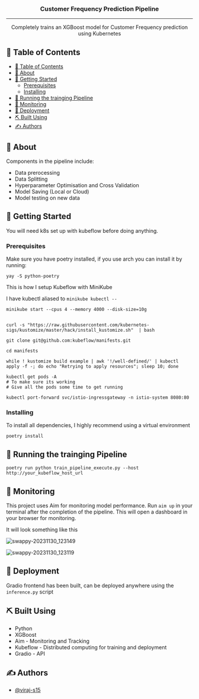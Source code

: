 <h3 align="center">Customer Frequency Prediction Pipeline</h3>

<div align="center">

</div>

---

<p align="center"> Completely trains an XGBoost model for Customer Frequency prediction using Kubernetes
    <br> 
</p>

## 📝 Table of Contents

- [📝 Table of Contents](#-table-of-contents)
- [🧐 About ](#-about-)
- [🏁 Getting Started ](#-getting-started-)
  - [Prerequisites](#prerequisites)
  - [Installing](#installing)
- [🔧 Running the trainging Pipeline ](#-running-the-trainging-pipeline-)
- [🎈 Monitoring ](#-monitoring-)
- [🚀 Deployment ](#-deployment-)
- [⛏️ Built Using ](#️-built-using-)
- [✍️ Authors ](#️-authors-)

## 🧐 About <a name = "about"></a>

Components in the pipeline include:
- Data prerocessing
- Data Splitting
- Hyperparameter Optimisation and Cross Validation
- Model Saving (Local or Cloud)
- Model testing on new data

## 🏁 Getting Started <a name = "getting_started"></a>

You will need k8s set up with kubeflow before doing anything.

### Prerequisites

Make sure you have poetry installed, if you use arch you can install it by running:
```
yay -S python-poetry 
```

This is how I setup Kubeflow with MiniKube

I have kubectl aliased to `minikube kubectl --`

```
minikube start --cpus 4 --memory 4000 --disk-size=10g


curl -s "https://raw.githubusercontent.com/kubernetes-sigs/kustomize/master/hack/install_kustomize.sh"  | bash

git clone git@github.com:kubeflow/manifests.git

cd manifests

while ! kustomize build example | awk '!/well-defined/' | kubectl apply -f -; do echo "Retrying to apply resources"; sleep 10; done

kubectl get pods -A
# To make sure its working
# Give all the pods some time to get running

kubectl port-forward svc/istio-ingressgateway -n istio-system 8080:80
```

### Installing

To install all dependencies, I highly recommend using a virtual environment


```
poetry install
```

## 🔧 Running the trainging Pipeline <a name = "tests"></a>

```
poetry run python train_pipeline_execute.py --host http://your_kubeflow_host_url
```

## 🎈 Monitoring <a name="usage"></a>

This project uses Aim for monitoring model performance. 
Run `aim up` in your terminal after the completion of the pipeline.
This will open a dashboard in your browser for monitoring.

It will look something like this

![swappy-20231130_123149](https://github.com/viraj-s15/customer-freq-pipeline/assets/79002760/92a36850-93e2-470a-9455-4a305162fb41)

![swappy-20231130_123119](https://github.com/viraj-s15/customer-freq-pipeline/assets/79002760/28ff8c1f-68bb-4213-99e6-e0fdc712b1d4)



## 🚀 Deployment <a name = "deployment"></a>

Gradio frontend has been built, can be deployed anywhere using the `inference.py` script

## ⛏️ Built Using <a name = "built_using"></a>

- Python
- XGBoost
- Aim - Monitoring and Tracking
- Kubeflow - Distributed computing for training and deployment
- Gradio - API

## ✍️ Authors <a name = "authors"></a>

- [@viraj-s15](https://github.com/viraj-s15) 
